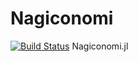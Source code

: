 # Nagiconomi

[![Build Status](https://github.com/glanzkaiser/Nagiconomi.jl/actions/workflows/CI.yml/badge.svg?branch=main)](https://github.com/glanzkaiser/Nagiconomi.jl/actions/workflows/CI.yml?query=branch%3Amain)
Nagiconomi.jl
